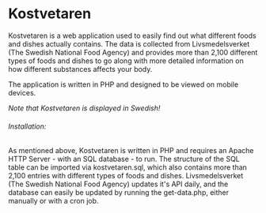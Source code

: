 # Kostvetaren

Kostvetaren is a web application used to easily find out what different foods and dishes actually contains. The data is collected from Livsmedelsverket (The Swedish National Food Agency) and provides more than 2,100 different types of foods and dishes to go along with more detailed information on how different substances affects your body.

The application is written in PHP and designed to be viewed on mobile devices.

*Note that Kostvetaren is displayed in Swedish!*

###### Installation:

As mentioned above, Kostvetaren is written in PHP and requires an Apache HTTP Server - with an SQL database - to run.
The structure of the SQL table can be imported via kostvetaren.sql, which also contains more than 2,100 entries with different types of foods and dishes.
Livsmedelsverket (The Swedish National Food Agency) updates it's API daily, and the database can easily be updated by running the get-data.php, either manually or with a cron job.